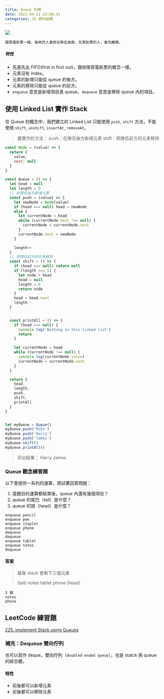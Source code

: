 ```yaml
---
title: Queue 列隊
date: 2022-04-21 23:08:41
categories: JS 資料結構
---
```


![](https://i.imgur.com/d16YhEr.png)

`跟買電影票一樣，後來的人會排在隊伍後面，先買到票的人，會先離開。`

##### 特性

- 先進先出 FIFO(first in first out)，跟排隊買電影票的概念一樣。
- 元素沒有 index。
- 元素的新增只能從 queue 的後方。
- 元素的移除只能從 queue 的前方。
- `enqueue` 意思是新增項目進 queue，`dequeue` 意思是移除 queue 內的項目。

## 使用 Linked List 實作 Stack

在 Queue 的概念中，我們建立的 Linked List 只能使用 `push`, `shift` 方法，不能使用 `shift`, `unshift`, `insertAt`, `removeAt`。

> 要實作的方法：
> push：在隊伍後方新增元素
> shift：把隊伍前方的元素移除

```js
const Node = (value) => {
  return {
    value,
    next: null
  }
}

const Queue = () => {
  let head = null
  let length = 0
  // 在隊伍後方新增元素
  const push = (value) => { 
    let newNode = Node(value)
    if (head === null) head = newNode
    else {
      let currentNode = head
      while (currentNode.next !== null) {
        currentNode = currentNode.next
      }
      currentNode.next = newNode
    }

    length++
  }  
  // 把隊伍前方的元素移除
  const shift = () => {
    if (head === null) return null
    if (length === 1) {
      let node = head
      head = null
      length = 0
      return node 
    }
    head = head.next
    length--
  }


  const printAll = () => {
    if (head === null) {
      console.log('Nothing in this linked list')
      return
    }

    let currentNode = head
    while (currentNode !== null) {
      console.log(currentNode.value)
      currentNode = currentNode.next
    }
  }

  return {
    head,
    length,
    push,
    shift,
    printAll
  }
}


let myQueue = Queue()
myQueue.push('Mike')
myQueue.push('Harry')
myQueue.push('James')
myQueue.shift()
myQueue.printAll()
```

>印出結果：
Harry
James


### Queue 觀念練習題

以下會提供一系列的運算，請試著回答問題：

1. 當題目的運算都結束後，queue 內還有幾個項目？
2. queue 的尾巴（tail）是什麼？
3. queue 的頭（head）是什麼？

```
enqueue pencil
enqueue pen
enqueue stapler
enqueue phone
dequeue 
dequeue 
enqueue tablet
enqueue notes
dequeue
```

#### 答案

>最後 stack 會剩下三個元素
> 
>(tail) notes tablet phone (head)

```
3 個
notes
phone
```
## LeetCode 練習題

[225. Implement Stack using Queues](https://leetcode.com/problems/implement-stack-using-queues/)

### 補充：Dequeue 雙向佇列

也可以寫作 deque，雙向佇列（`doubled-ended queue`），也是 statck 與 queue 的綜合體。

#### 特性

- 前後都可以新增元素
- 前後都可以移除元素
